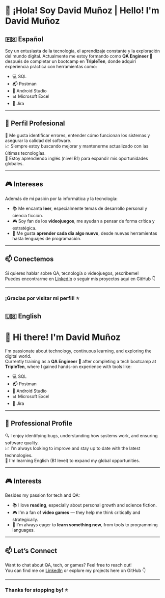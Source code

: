 # 👋 ¡Hola! Soy David Muñoz | Hello! I'm David Muñoz


## 🇪🇸 Español

Soy un entusiasta de la tecnología, el aprendizaje constante y la exploración del mundo digital. Actualmente me estoy formando como **QA Engineer** 🧪 después de completar un bootcamp en **TripleTen**, donde adquirí experiencia práctica con herramientas como:

- 💻 SQL  
- 📬 Postman  
- 🤖 Android Studio  
- 📊 Microsoft Excel  
- 🐞 Jira

---

## 💼 Perfil Profesional

🔎 Me gusta identificar errores, entender cómo funcionan los sistemas y asegurar la calidad del software.  
📈 Siempre estoy buscando mejorar y mantenerme actualizado con las últimas tecnologías.  
🧠 Estoy aprendiendo inglés (nivel B1) para expandir mis oportunidades globales.

---

## 🎮 Intereses

Además de mi pasión por la informática y la tecnología:

- 📚 Me encanta **leer**, especialmente temas de desarrollo personal y ciencia ficción.  
- 🎮 Soy fan de los **videojuegos**, me ayudan a pensar de forma crítica y estratégica.  
- 🚀 Me gusta **aprender cada día algo nuevo**, desde nuevas herramientas hasta lenguajes de programación.

---

## 📫 Conectemos

Si quieres hablar sobre QA, tecnología o videojuegos, ¡escríbeme!  
Puedes encontrarme en [LinkedIn](https://www.linkedin.com/in/juan-david-mu%C3%B1oz-mejia-1b7a52318/) o seguir mis proyectos aquí en GitHub 👇

---

### ¡Gracias por visitar mi perfil! ⭐


## 🇺🇸 English

# 👋 Hi there! I'm David Muñoz

I'm passionate about technology, continuous learning, and exploring the digital world.  
Currently training as a **QA Engineer** 🧪 after completing a tech bootcamp at **TripleTen**, where I gained hands-on experience with tools like:

- 💻 SQL  
- 📬 Postman  
- 🤖 Android Studio  
- 📊 Microsoft Excel  
- 🐞 Jira

---

## 💼 Professional Profile

🔍 I enjoy identifying bugs, understanding how systems work, and ensuring software quality.  
📈 I’m always looking to improve and stay up to date with the latest technologies.  
🧠 I'm learning English (B1 level) to expand my global opportunities.

---

## 🎮 Interests

Besides my passion for tech and QA:

- 📚 I love **reading**, especially about personal growth and science fiction.  
- 🎮 I'm a fan of **video games** — they help me think critically and strategically.  
- 🚀 I'm always eager to **learn something new**, from tools to programming languages.

---

## 📫 Let’s Connect

Want to chat about QA, tech, or games? Feel free to reach out!  
You can find me on [LinkedIn](https://www.linkedin.com/in/juan-david-mu%C3%B1oz-mejia-1b7a52318/) or explore my projects here on GitHub 👇

---

### Thanks for stopping by! ⭐
